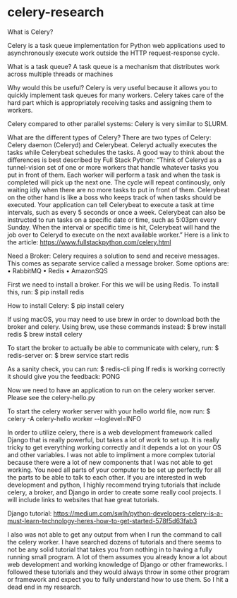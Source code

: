 # celery-research
What is Celery? 

Celery is a task queue implementation for Python web applications used to asynchronously execute work outside the HTTP request-response cycle.

What is a task queue? A task queue is a mechanism that distributes work across multiple threads or machines

Why would this be useful? Celery is very useful because it allows you to quickly implement task queues for many workers. Celery takes care of the hard part which is  appropriately receiving tasks and assigning them to workers.

Celery compared to other parallel systems: Celery is very similar to SLURM.

What are the different types of Celery? 
There are two types of Celery: Celery daemon (Celeryd) and Celerybeat. Celeryd actually executes the tasks while Celerybeat schedules the tasks. A good way to think about the differences is best described by Full Stack Python: “Think of Celeryd as a tunnel-vision set of one or more workers that handle whatever tasks you put in front of them. Each worker will perform a task and when the task is completed will pick up the next one. The cycle will repeat continously, only waiting idly when there are no more tasks to put in front of them.
Celerybeat on the other hand is like a boss who keeps track of when tasks should be executed. Your application can tell Celerybeat to execute a task at time intervals, such as every 5 seconds or once a week. Celerybeat can also be instructed to run tasks on a specific date or time, such as 5:03pm every Sunday. When the interval or specific time is hit, Celerybeat will hand the job over to Celeryd to execute on the next available worker.”
Here is a link to the article: https://www.fullstackpython.com/celery.html


Need a Broker: Celery requires a solution to send and receive messages. This comes as separate service called a message broker. Some options are:
•	RabbitMQ
•	Redis
•	AmazonSQS

First we need to install a broker. For this we will be using Redis. To install this, run:
$ pip install redis

How to install Celery:
$ pip install celery

If using macOS, you may need to use brew in order to download both the broker and celery. Using brew, use these commands instead:
$ brew install redis
$ brew install celery

To start the broker to actually be able to communicate with celery, run:
$ redis-server
or:
$ brew service start redis

As a sanity check, you can run:
$ redis-cli ping
If redis is working correctly it should give you the feedback: PONG

Now we need to have an application to run on the celery worker server. Please see the celery-hello.py

To start the celery worker server with your hello world file, now run:
$ celery -A celery-hello worker --loglevel=INFO

In order to utilize celery, there is a web development framework called Django that is really powerful, but takes a lot of work to set up. It is really tricky to get everything working correctly and it depends a lot on your OS and other variables. I was not able to impliment a more complex tutorial because there were a lot of new components that I was not able to get working. You need all parts of your computer to be set up perfectly for all the parts to be able to talk to each other. If you are interested in web development and python, I highly recommend trying tutorials that include celery, a broker, and Django in order to create some really cool projects. I will include links to websites that hae great tutorials.

Django tutorial: https://medium.com/swlh/python-developers-celery-is-a-must-learn-technology-heres-how-to-get-started-578f5d63fab3

I also was not able to get any output from when I run the command to call the celery worker. I have searched dozens of tutorials and there seems to not be any solid tutorial that takes you from nothing in to having a fully running small program. A lot of them assumes you already know a lot about web development and working knowledge of Django or other frameworks. I followed these tutorials and they would always throw in some other program or framework and expect you to fully understand how to use them. So I hit a dead end in my research.

